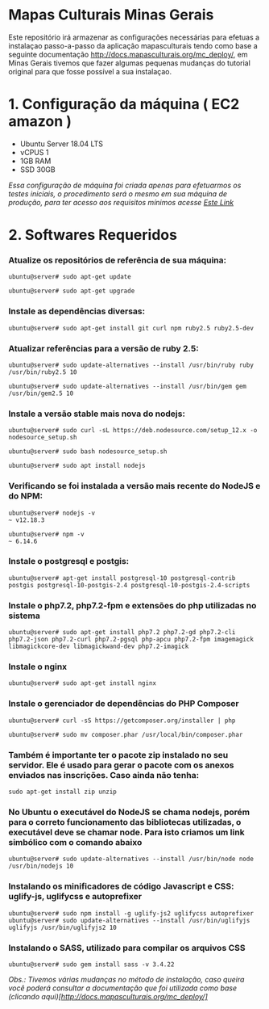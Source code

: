 # Mapas Culturais Minas Gerais

Este repositório irá armazenar as configurações necessárias para efetuas a instalaçao passo-a-passo da aplicação mapasculturais tendo como base a seguinte documentação http://docs.mapasculturais.org/mc_deploy/, em Minas Gerais tivemos que fazer algumas pequenas mudanças do tutorial original para que fosse possível a sua instalaçao.

# 1. Configuração da máquina ( EC2 amazon )

 * Ubuntu Server 18.04 LTS
 * vCPUS 1
 * 1GB RAM
 * SSD 30GB

<i>Essa configuração de máquina foi criada apenas para efetuarmos os testes iniciais, o procedimento será o mesmo em sua máquina de produção, para ter acesso aos requisitos mínimos acesse [Este Link](https://github.com/mapasculturais/mapasculturais#hardware-requisitos-para-instala%C3%A7%C3%A3o)</i>

# 2. Softwares Requeridos

  ### Atualize os repositórios de referência de sua máquina:
  
  ```
  ubuntu@server# sudo apt-get update 
  ```
  ```
  ubuntu@server# sudo apt-get upgrade
  ```
  
  ### Instale as dependências diversas:
  
  ```
  ubuntu@server# sudo apt-get install git curl npm ruby2.5 ruby2.5-dev
  ```
  
  ###  Atualizar referências para a versão de ruby 2.5:
  
  ```
  ubuntu@server# sudo update-alternatives --install /usr/bin/ruby ruby /usr/bin/ruby2.5 10
  ```
  ```
  ubuntu@server# sudo update-alternatives --install /usr/bin/gem gem /usr/bin/gem2.5 10
  ```
  
  ### Instale a versão stable mais nova do nodejs:
  
  ```
  ubuntu@server# sudo curl -sL https://deb.nodesource.com/setup_12.x -o nodesource_setup.sh
  ```
  ```
  ubuntu@server# sudo bash nodesource_setup.sh
  ```
  ```
  ubuntu@server# sudo apt install nodejs
  ```

  ### Verificando se foi instalada a versão mais recente do NodeJS e do NPM:
  
  ```
  ubuntu@server# nodejs -v
  ~ v12.18.3
  ```

  ```
  ubuntu@server# npm -v
  ~ 6.14.6
  ```
  
  ###  Instale o postgresql e postgis: 
  
  ```
  ubuntu@server# apt-get install postgresql-10 postgresql-contrib postgis postgresql-10-postgis-2.4 postgresql-10-postgis-2.4-scripts
  ```
  
  ###  Instale o php7.2, php7.2-fpm e extensões do php utilizadas no sistema
  
  ``` 
  ubuntu@server# sudo apt-get install php7.2 php7.2-gd php7.2-cli php7.2-json php7.2-curl php7.2-pgsql php-apcu php7.2-fpm imagemagick libmagickcore-dev libmagickwand-dev php7.2-imagick 
  ```
  ### Instale o nginx
  
  ```
  ubuntu@server# sudo apt-get install nginx
  ```
  
  ### Instale o gerenciador de dependências do PHP Composer
  
  ```
  ubuntu@server# curl -sS https://getcomposer.org/installer | php
  ```
  ```
  ubuntu@server# sudo mv composer.phar /usr/local/bin/composer.phar
  ```
  
  ### Também é importante ter o pacote zip instalado no seu servidor. Ele é usado para gerar o pacote com os anexos enviados nas inscrições. Caso ainda não tenha:
  
  ```
  sudo apt-get install zip unzip
  ```
  
  ### No Ubuntu o executável do NodeJS se chama nodejs, porém para o correto funcionamento das bibliotecas utilizadas, o executável deve se chamar node. Para isto criamos um link simbólico com o comando abaixo
  
  ```
  ubuntu@server# sudo update-alternatives --install /usr/bin/node node /usr/bin/nodejs 10
  ```
  ### Instalando os minificadores de código Javascript e CSS: uglify-js, uglifycss e autoprefixer
  
  ```
  ubuntu@server# sudo npm install -g uglify-js2 uglifycss autoprefixer
  ubuntu@server# sudo update-alternatives --install /usr/bin/uglifyjs uglifyjs /usr/bin/uglifyjs2 10
  ```
  
  ### Instalando o SASS, utilizado para compilar os arquivos CSS
  
  ```
  ubuntu@server# sudo gem install sass -v 3.4.22
  ```
_Obs.: Tivemos várias mudanças no método de instalação, caso queira você poderá consultar a documentação que foi utilizada como base (clicando aqui)[http://docs.mapasculturais.org/mc_deploy/]_
